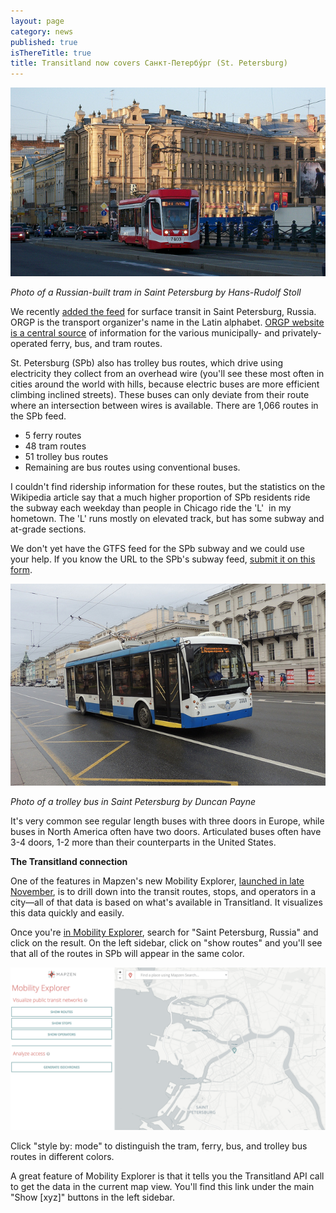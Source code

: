 ```yaml
---
layout: page
category: news
published: true
isThereTitle: true
title: Transitland now covers Санкт-Петербу́рг (St. Petersburg)
---
```


[![St. Petersburg Tramway Russia 2013](/images/saint-petersburg/9223683510_8a2f4201f9_z.jpg)](https://www.flickr.com/photos/hrs51/9223683510/ "St. Petersburg Tramway Russia 2013") 

*Photo of a Russian-built tram in Saint Petersburg by Hans-Rudolf Stoll*

We recently [added the feed](https://transit.land/feed-registry/operators/o-udt-Петербургский~метрополитен) for surface transit in Saint Petersburg, Russia. ORGP is the transport organizer's name in the Latin alphabet. [ORGP website is a central source](http://orgp.spb.ru) of information for the various municipally- and privately-operated ferry, bus, and tram routes. 

St. Petersburg (SPb) also has trolley bus routes, which drive using electricity they collect from an overhead wire (you'll see these most often in cities around the world with hills, because electric buses are more efficient climbing inclined streets). These buses can only deviate from their route where an intersection between wires is available. There are 1,066 routes in the SPb feed.

*   5 ferry routes
*   48 tram routes
*   51 trolley bus routes
*   Remaining are bus routes using conventional buses.

<!-- more -->

I couldn't find ridership information for these routes, but the statistics on the Wikipedia article say that a much higher proportion of SPb residents ride the subway each weekday than people in Chicago ride the 'L'  in my hometown. The 'L' runs mostly on elevated track, but has some subway and at-grade sections. 

We don't yet have the GTFS feed for the SPb subway and we could use your help. If you know the URL to the SPb's subway feed, [submit it on this form](https://transit.land/feed-registry/feeds/new). 

[![DSCN7260 Trolleybus depot 3, department 1, Saint-Petersburg 3510](/images/saint-petersburg/29306368346_1c830e3185_z.jpg)](https://www.flickr.com/photos/skillsbus/29306368346/ "DSCN7260 Trolleybus depot 3, department 1, Saint-Petersburg 3510")

*Photo of a trolley bus in Saint Petersburg by Duncan Payne*

It's very common see regular length buses with three doors in Europe, while buses in North America often have two doors. Articulated buses often have 3-4 doors, 1-2 more than their counterparts in the United States.

**The Transitland connection** 

One of the features in Mapzen's new Mobility Explorer, [launched in late November](https://mapzen.com/blog/introducing-mobility-explorer), is to drill down into the transit routes, stops, and operators in a city&mdash;all of that data is based on what's available in Transitland. It visualizes this data quickly and easily.

Once you're [in Mobility Explorer](https://mapzen.com/mobility/explorer/), search for "Saint Petersburg, Russia" and click on the result. On the left sidebar, click on "show routes" and you'll see that all of the routes in SPb will appear in the same color. 

![Using "style by mode" on Mobility Explorer](/images/saint-petersburg/mobility_explorer_style_by_mode.gif)

Click "style by: mode" to distinguish the tram, ferry, bus, and trolley bus routes in different colors. 

A great feature of Mobility Explorer is that it tells you the Transitland API call to get the data in the current map view. You'll find this link under the main "Show [xyz]" buttons in the left sidebar. 
